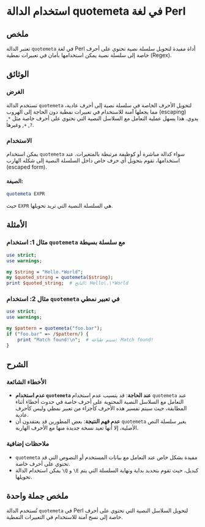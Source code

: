 <!--
Meta Description: # استخدام الدالة quotemeta في لغة Perl ## ملخص تعتبر الدالة `quotemeta` في لغة Perl أداة مفيدة لتحويل سلسلة نصية تحتوي على أحرف خاصة إلى سلسلة نصية يم...
Meta Keywords: quotemeta, استخدام, perl, أحرف, الدالة
-->

# استخدام الدالة quotemeta في لغة Perl

## ملخص
تعتبر الدالة `quotemeta` في لغة Perl أداة مفيدة لتحويل سلسلة نصية تحتوي على أحرف خاصة إلى سلسلة نصية يمكن استخدامها بأمان في تعبيرات نمطية (Regex).

## الوثائق
### الغرض
تستخدم الدالة `quotemeta` لتحويل الأحرف الخاصة في سلسلة نصية إلى أحرف عادية، مما يجعلها آمنة للاستخدام في تعبيرات نمطية دون الحاجة إلى الهروب (escaping) يدوي. هذا يسهل عملية التعامل مع السلاسل النصية التي تحتوي على أحرف خاصة مثل `*`, `?`, `+`, وغيرها.

### الاستخدام
يمكن استخدام `quotemeta` سواء كدالة مباشرة أو كوظيفة مرتبطة بالمتغيرات. عند استخدامها، تقوم بتحويل أي حرف خاص داخل السلسلة النصية إلى شكله الهارب (escaped form).

#### الصيغة:
```perl
quotemeta EXPR
```
حيث `EXPR` هي السلسلة النصية التي تريد تحويلها.

## الأمثلة
### مثال 1: استخدام `quotemeta` مع سلسلة بسيطة
```perl
use strict;
use warnings;

my $string = "Hello.*World";
my $quoted_string = quotemeta($string);
print $quoted_string;  # الناتج: Hello\.\*World
```

### مثال 2: استخدام `quotemeta` في تعبير نمطي
```perl
use strict;
use warnings;

my $pattern = quotemeta("foo.bar");
if ("foo.bar" =~ /$pattern/) {
    print "Match found!\n";  # سيتم طباعة: Match found!
}
```

## الشرح
### الأخطاء الشائعة
- **عدم استخدام `quotemeta` عند الحاجة**: قد يتسبب عدم استخدام `quotemeta` عند التعامل مع السلاسل النصية المحتوية على أحرف خاصة في حدوث أخطاء أثناء المطابقة، حيث سيتم تفسير هذه الأحرف كأجزاء من تعبير نمطي وليس كأحرف عادية.
- **عدم فهم النتيجة**: بعض المطورين قد يعتقدون أن `quotemeta` يغير سلسلة النص الأصلية، إلا أنها تعيد نسخة جديدة منها مع الأحرف الهاربة.

### ملاحظات إضافية
- `quotemeta` مفيدة بشكل خاص عند التعامل مع بيانات المستخدم أو النصوص التي قد تحتوي على أحرف خاصة.
- يمكن استخدام الدالة `\Q` و `\E` كبديل، حيث تقوم بتحديد بداية ونهاية السلسلة التي يتم تحويلها.

## ملخص جملة واحدة
تُستخدم الدالة `quotemeta` في Perl لتحويل السلاسل النصية التي تحتوي على أحرف خاصة إلى نسخ آمنة للاستخدام في التعبيرات النمطية.